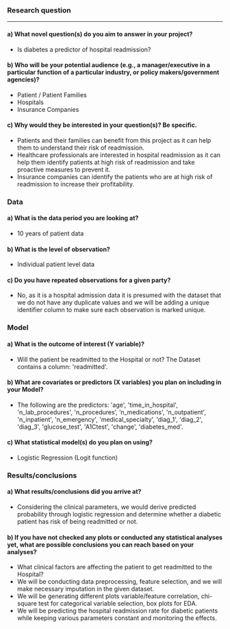 ### Research question
---------------------------
#### a) What novel question(s) do you aim to answer in your project?
- Is diabetes a predictor of hospital readmission?

#### b) Who will be your potential audience (e.g., a manager/executive in a particular function of a particular industry, or policy makers/government agencies)?
- Patient / Patient Families
- Hospitals
- Insurance Companies
  
#### c) Why would they be interested in your question(s)? Be specific.
- Patients and their families can benefit from this project as it can help them to understand their risk of readmission.
- Healthcare professionals are interested in hospital readmission as it can help them identify patients at high risk of readmission and take proactive measures to prevent it.
- Insurance companies can identify the patients who are at high risk of readmission to increase their profitability.

### Data
#### a) What is the data period you are looking at?
- 10 years of patient data

#### b) What is the level of observation?
- Individual patient level data

#### c) Do you have repeated observations for a given party?
- No, as it is a hospital admission data it is presumed with the dataset that we do not have any duplicate values and we will be adding a unique identifier column to make sure each observation is marked unique.

### Model
#### a) What is the outcome of interest (Y variable)?
- Will the patient be readmitted to the Hospital or not? The Dataset contains a column: 'readmitted'.

#### b) What are covariates or predictors (X variables) you plan on including in your Model?
- The following are the predictors: 
'age', 'time_in_hospital', 'n_lab_procedures', 'n_procedures’, ‘n_medications', 'n_outpatient', 'n_inpatient', 'n_emergency', 'medical_specialty', 'diag_1', 'diag_2', 'diag_3', 'glucose_test', 'A1Ctest', 'change', 'diabetes_med'.

#### c) What statistical model(s) do you plan on using?
- Logistic Regression (Logit function)

### Results/conclusions
#### a) What results/conclusions did you arrive at?
- Considering the clinical parameters, we would derive predicted probability through logistic regression and determine whether a diabetic patient has risk of being readmitted or not.

#### b) If you have not checked any plots or conducted any statistical analyses yet, what are possible conclusions you can reach based on your analyses?
- What clinical factors are affecting the patient to get readmitted to the Hospital?
- We will be conducting data preprocessing, feature selection, and we will make necessary imputation in the given dataset.
- We will be generating different plots variable/feature correlation, chi-square test for categorical variable selection, box plots for EDA.
- We will be predicting the hospital readmission rate for diabetic patients while keeping various parameters constant and monitoring the effects.
